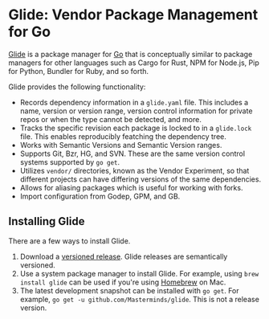# Glide: Vendor Package Management for Go

[Glide](https://glide.sh) is a package manager for [Go](https://golang.org) that is conceptually similar to package managers for other languages such as Cargo for Rust, NPM for Node.js, Pip for Python, Bundler for Ruby, and so forth.

Glide provides the following functionality:

* Records dependency information in a `glide.yaml` file. This includes a name, version or version range, version control information for private repos or when the type cannot be detected, and more.
* Tracks the specific revision each package is locked to in a `glide.lock` file. This enables reproducibly featching the dependency tree.
* Works with Semantic Versions and Semantic Version ranges.
* Supports Git, Bzr, HG, and SVN. These are the same version control systems supported by `go get`.
* Utilizes `vendor/` directories, known as the Vendor Experiment, so that different projects can have differing versions of the same dependencies.
* Allows for aliasing packages which is useful for working with forks.
* Import configuration from Godep, GPM, and GB.

## Installing Glide

There are a few ways to install Glide.

1. Download a [versioned release](https://github.com/Masterminds/glide/releases). Glide releases are semantically versioned.
2. Use a system package manager to install Glide. For example, using `brew install glide` can be used if you're using [Homebrew](http://brew.sh) on Mac.
3. The latest development snapshot can be installed with `go get`. For example, `go get -u github.com/Masterminds/glide`. This is not a release version.
